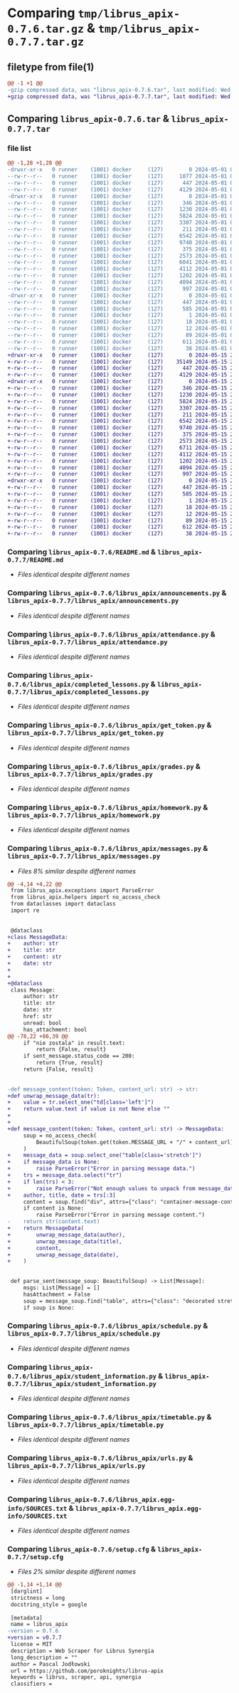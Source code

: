 # Comparing `tmp/librus_apix-0.7.6.tar.gz` & `tmp/librus_apix-0.7.7.tar.gz`

## filetype from file(1)

```diff
@@ -1 +1 @@
-gzip compressed data, was "librus_apix-0.7.6.tar", last modified: Wed May  1 08:55:56 2024, max compression
+gzip compressed data, was "librus_apix-0.7.7.tar", last modified: Wed May 15 20:50:12 2024, max compression
```

## Comparing `librus_apix-0.7.6.tar` & `librus_apix-0.7.7.tar`

### file list

```diff
@@ -1,28 +1,28 @@
-drwxr-xr-x   0 runner    (1001) docker     (127)        0 2024-05-01 08:55:56.669954 librus_apix-0.7.6/
--rw-r--r--   0 runner    (1001) docker     (127)     1077 2024-05-01 08:55:54.000000 librus_apix-0.7.6/LICENSE
--rw-r--r--   0 runner    (1001) docker     (127)      447 2024-05-01 08:55:56.669954 librus_apix-0.7.6/PKG-INFO
--rw-r--r--   0 runner    (1001) docker     (127)     4129 2024-05-01 08:55:54.000000 librus_apix-0.7.6/README.md
-drwxr-xr-x   0 runner    (1001) docker     (127)        0 2024-05-01 08:55:56.669954 librus_apix-0.7.6/librus_apix/
--rw-r--r--   0 runner    (1001) docker     (127)      346 2024-05-01 08:55:54.000000 librus_apix-0.7.6/librus_apix/__init__.py
--rw-r--r--   0 runner    (1001) docker     (127)     1230 2024-05-01 08:55:54.000000 librus_apix-0.7.6/librus_apix/announcements.py
--rw-r--r--   0 runner    (1001) docker     (127)     5824 2024-05-01 08:55:54.000000 librus_apix-0.7.6/librus_apix/attendance.py
--rw-r--r--   0 runner    (1001) docker     (127)     3307 2024-05-01 08:55:54.000000 librus_apix-0.7.6/librus_apix/completed_lessons.py
--rw-r--r--   0 runner    (1001) docker     (127)      211 2024-05-01 08:55:54.000000 librus_apix-0.7.6/librus_apix/exceptions.py
--rw-r--r--   0 runner    (1001) docker     (127)     6542 2024-05-01 08:55:54.000000 librus_apix-0.7.6/librus_apix/get_token.py
--rw-r--r--   0 runner    (1001) docker     (127)     9740 2024-05-01 08:55:54.000000 librus_apix-0.7.6/librus_apix/grades.py
--rw-r--r--   0 runner    (1001) docker     (127)      375 2024-05-01 08:55:54.000000 librus_apix-0.7.6/librus_apix/helpers.py
--rw-r--r--   0 runner    (1001) docker     (127)     2573 2024-05-01 08:55:54.000000 librus_apix-0.7.6/librus_apix/homework.py
--rw-r--r--   0 runner    (1001) docker     (127)     6041 2024-05-01 08:55:54.000000 librus_apix-0.7.6/librus_apix/messages.py
--rw-r--r--   0 runner    (1001) docker     (127)     4112 2024-05-01 08:55:54.000000 librus_apix-0.7.6/librus_apix/schedule.py
--rw-r--r--   0 runner    (1001) docker     (127)     1202 2024-05-01 08:55:54.000000 librus_apix-0.7.6/librus_apix/student_information.py
--rw-r--r--   0 runner    (1001) docker     (127)     4094 2024-05-01 08:55:54.000000 librus_apix-0.7.6/librus_apix/timetable.py
--rw-r--r--   0 runner    (1001) docker     (127)      997 2024-05-01 08:55:54.000000 librus_apix-0.7.6/librus_apix/urls.py
-drwxr-xr-x   0 runner    (1001) docker     (127)        0 2024-05-01 08:55:56.669954 librus_apix-0.7.6/librus_apix.egg-info/
--rw-r--r--   0 runner    (1001) docker     (127)      447 2024-05-01 08:55:56.000000 librus_apix-0.7.6/librus_apix.egg-info/PKG-INFO
--rw-r--r--   0 runner    (1001) docker     (127)      585 2024-05-01 08:55:56.000000 librus_apix-0.7.6/librus_apix.egg-info/SOURCES.txt
--rw-r--r--   0 runner    (1001) docker     (127)        1 2024-05-01 08:55:56.000000 librus_apix-0.7.6/librus_apix.egg-info/dependency_links.txt
--rw-r--r--   0 runner    (1001) docker     (127)       18 2024-05-01 08:55:56.000000 librus_apix-0.7.6/librus_apix.egg-info/requires.txt
--rw-r--r--   0 runner    (1001) docker     (127)       12 2024-05-01 08:55:56.000000 librus_apix-0.7.6/librus_apix.egg-info/top_level.txt
--rw-r--r--   0 runner    (1001) docker     (127)       89 2024-05-01 08:55:54.000000 librus_apix-0.7.6/pyproject.toml
--rw-r--r--   0 runner    (1001) docker     (127)      611 2024-05-01 08:55:56.673955 librus_apix-0.7.6/setup.cfg
--rw-r--r--   0 runner    (1001) docker     (127)       38 2024-05-01 08:55:54.000000 librus_apix-0.7.6/setup.py
+drwxr-xr-x   0 runner    (1001) docker     (127)        0 2024-05-15 20:50:12.086392 librus_apix-0.7.7/
+-rw-r--r--   0 runner    (1001) docker     (127)    35149 2024-05-15 20:50:04.000000 librus_apix-0.7.7/LICENSE
+-rw-r--r--   0 runner    (1001) docker     (127)      447 2024-05-15 20:50:12.086392 librus_apix-0.7.7/PKG-INFO
+-rw-r--r--   0 runner    (1001) docker     (127)     4129 2024-05-15 20:50:04.000000 librus_apix-0.7.7/README.md
+drwxr-xr-x   0 runner    (1001) docker     (127)        0 2024-05-15 20:50:12.082392 librus_apix-0.7.7/librus_apix/
+-rw-r--r--   0 runner    (1001) docker     (127)      346 2024-05-15 20:50:04.000000 librus_apix-0.7.7/librus_apix/__init__.py
+-rw-r--r--   0 runner    (1001) docker     (127)     1230 2024-05-15 20:50:04.000000 librus_apix-0.7.7/librus_apix/announcements.py
+-rw-r--r--   0 runner    (1001) docker     (127)     5824 2024-05-15 20:50:04.000000 librus_apix-0.7.7/librus_apix/attendance.py
+-rw-r--r--   0 runner    (1001) docker     (127)     3307 2024-05-15 20:50:04.000000 librus_apix-0.7.7/librus_apix/completed_lessons.py
+-rw-r--r--   0 runner    (1001) docker     (127)      211 2024-05-15 20:50:04.000000 librus_apix-0.7.7/librus_apix/exceptions.py
+-rw-r--r--   0 runner    (1001) docker     (127)     6542 2024-05-15 20:50:04.000000 librus_apix-0.7.7/librus_apix/get_token.py
+-rw-r--r--   0 runner    (1001) docker     (127)     9740 2024-05-15 20:50:04.000000 librus_apix-0.7.7/librus_apix/grades.py
+-rw-r--r--   0 runner    (1001) docker     (127)      375 2024-05-15 20:50:04.000000 librus_apix-0.7.7/librus_apix/helpers.py
+-rw-r--r--   0 runner    (1001) docker     (127)     2573 2024-05-15 20:50:04.000000 librus_apix-0.7.7/librus_apix/homework.py
+-rw-r--r--   0 runner    (1001) docker     (127)     6711 2024-05-15 20:50:04.000000 librus_apix-0.7.7/librus_apix/messages.py
+-rw-r--r--   0 runner    (1001) docker     (127)     4112 2024-05-15 20:50:04.000000 librus_apix-0.7.7/librus_apix/schedule.py
+-rw-r--r--   0 runner    (1001) docker     (127)     1202 2024-05-15 20:50:04.000000 librus_apix-0.7.7/librus_apix/student_information.py
+-rw-r--r--   0 runner    (1001) docker     (127)     4094 2024-05-15 20:50:04.000000 librus_apix-0.7.7/librus_apix/timetable.py
+-rw-r--r--   0 runner    (1001) docker     (127)      997 2024-05-15 20:50:04.000000 librus_apix-0.7.7/librus_apix/urls.py
+drwxr-xr-x   0 runner    (1001) docker     (127)        0 2024-05-15 20:50:12.086392 librus_apix-0.7.7/librus_apix.egg-info/
+-rw-r--r--   0 runner    (1001) docker     (127)      447 2024-05-15 20:50:12.000000 librus_apix-0.7.7/librus_apix.egg-info/PKG-INFO
+-rw-r--r--   0 runner    (1001) docker     (127)      585 2024-05-15 20:50:12.000000 librus_apix-0.7.7/librus_apix.egg-info/SOURCES.txt
+-rw-r--r--   0 runner    (1001) docker     (127)        1 2024-05-15 20:50:12.000000 librus_apix-0.7.7/librus_apix.egg-info/dependency_links.txt
+-rw-r--r--   0 runner    (1001) docker     (127)       18 2024-05-15 20:50:12.000000 librus_apix-0.7.7/librus_apix.egg-info/requires.txt
+-rw-r--r--   0 runner    (1001) docker     (127)       12 2024-05-15 20:50:12.000000 librus_apix-0.7.7/librus_apix.egg-info/top_level.txt
+-rw-r--r--   0 runner    (1001) docker     (127)       89 2024-05-15 20:50:04.000000 librus_apix-0.7.7/pyproject.toml
+-rw-r--r--   0 runner    (1001) docker     (127)      612 2024-05-15 20:50:12.086392 librus_apix-0.7.7/setup.cfg
+-rw-r--r--   0 runner    (1001) docker     (127)       38 2024-05-15 20:50:04.000000 librus_apix-0.7.7/setup.py
```

### Comparing `librus_apix-0.7.6/README.md` & `librus_apix-0.7.7/README.md`

 * *Files identical despite different names*

### Comparing `librus_apix-0.7.6/librus_apix/announcements.py` & `librus_apix-0.7.7/librus_apix/announcements.py`

 * *Files identical despite different names*

### Comparing `librus_apix-0.7.6/librus_apix/attendance.py` & `librus_apix-0.7.7/librus_apix/attendance.py`

 * *Files identical despite different names*

### Comparing `librus_apix-0.7.6/librus_apix/completed_lessons.py` & `librus_apix-0.7.7/librus_apix/completed_lessons.py`

 * *Files identical despite different names*

### Comparing `librus_apix-0.7.6/librus_apix/get_token.py` & `librus_apix-0.7.7/librus_apix/get_token.py`

 * *Files identical despite different names*

### Comparing `librus_apix-0.7.6/librus_apix/grades.py` & `librus_apix-0.7.7/librus_apix/grades.py`

 * *Files identical despite different names*

### Comparing `librus_apix-0.7.6/librus_apix/homework.py` & `librus_apix-0.7.7/librus_apix/homework.py`

 * *Files identical despite different names*

### Comparing `librus_apix-0.7.6/librus_apix/messages.py` & `librus_apix-0.7.7/librus_apix/messages.py`

 * *Files 8% similar despite different names*

```diff
@@ -4,14 +4,22 @@
 from librus_apix.exceptions import ParseError
 from librus_apix.helpers import no_access_check
 from dataclasses import dataclass
 import re
 
 
 @dataclass
+class MessageData:
+    author: str
+    title: str
+    content: str
+    date: str
+
+
+@dataclass
 class Message:
     author: str
     title: str
     date: str
     href: str
     unread: bool
     has_attachment: bool
@@ -78,22 +86,39 @@
     if "nie zostala" in result.text:
         return {False, result}
     if sent_message.status_code == 200:
         return {True, result}
     return {False, result}
 
 
-def message_content(token: Token, content_url: str) -> str:
+def unwrap_message_data(tr):
+    value = tr.select_one("td[class='left']")
+    return value.text if value is not None else ""
+
+
+def message_content(token: Token, content_url: str) -> MessageData:
     soup = no_access_check(
         BeautifulSoup(token.get(token.MESSAGE_URL + "/" + content_url).text, "lxml")
     )
+    message_data = soup.select_one("table[class='stretch']")
+    if message_data is None:
+        raise ParseError("Error in parsing message data.")
+    trs = message_data.select("tr")
+    if len(trs) < 3:
+        raise ParseError("Not enough values to unpack from message_data")
+    author, title, date = trs[:3]
     content = soup.find("div", attrs={"class": "container-message-content"})
     if content is None:
         raise ParseError("Error in parsing message content.")
-    return str(content.text)
+    return MessageData(
+        unwrap_message_data(author),
+        unwrap_message_data(title),
+        content,
+        unwrap_message_data(date),
+    )
 
 
 def parse_sent(message_soup: BeautifulSoup) -> List[Message]:
     msgs: List[Message] = []
     hasAttachment = False
     soup = message_soup.find("table", attrs={"class": "decorated stretch"})
     if soup is None:
```

### Comparing `librus_apix-0.7.6/librus_apix/schedule.py` & `librus_apix-0.7.7/librus_apix/schedule.py`

 * *Files identical despite different names*

### Comparing `librus_apix-0.7.6/librus_apix/student_information.py` & `librus_apix-0.7.7/librus_apix/student_information.py`

 * *Files identical despite different names*

### Comparing `librus_apix-0.7.6/librus_apix/timetable.py` & `librus_apix-0.7.7/librus_apix/timetable.py`

 * *Files identical despite different names*

### Comparing `librus_apix-0.7.6/librus_apix/urls.py` & `librus_apix-0.7.7/librus_apix/urls.py`

 * *Files identical despite different names*

### Comparing `librus_apix-0.7.6/librus_apix.egg-info/SOURCES.txt` & `librus_apix-0.7.7/librus_apix.egg-info/SOURCES.txt`

 * *Files identical despite different names*

### Comparing `librus_apix-0.7.6/setup.cfg` & `librus_apix-0.7.7/setup.cfg`

 * *Files 2% similar despite different names*

```diff
@@ -1,14 +1,14 @@
 [darglint]
 strictness = long
 docstring_style = google
 
 [metadata]
 name = librus_apix
-version = 0.7.6
+version = v0.7.7
 license = MIT
 description = Web Scraper for Librus Synergia
 long_description = ""
 author = Pascal Jodłowski
 url = https://github.com/poroknights/librus-apix
 keywords = librus, scraper, api, synergia
 classifiers =
```

